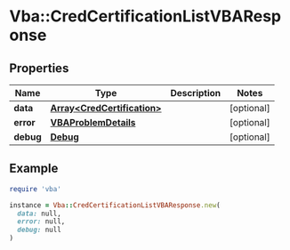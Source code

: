 # Vba::CredCertificationListVBAResponse

## Properties

| Name | Type | Description | Notes |
| ---- | ---- | ----------- | ----- |
| **data** | [**Array&lt;CredCertification&gt;**](CredCertification.md) |  | [optional] |
| **error** | [**VBAProblemDetails**](VBAProblemDetails.md) |  | [optional] |
| **debug** | [**Debug**](Debug.md) |  | [optional] |

## Example

```ruby
require 'vba'

instance = Vba::CredCertificationListVBAResponse.new(
  data: null,
  error: null,
  debug: null
)
```

